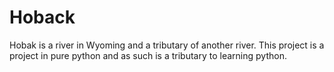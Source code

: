 # Hoback

Hobak is a river in Wyoming 
and a tributary of another river. 
This project is a project in pure python 
and as such is a tributary to learning python. 
